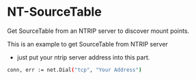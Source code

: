 # NT-SourceTable
Get SourceTable from an NTRIP server to discover mount points.

This is an example to get SourceTable from NTRIP server

  - just put your ntrip server address into this part. 

  ```sh
  conn, err := net.Dial("tcp", "Your Address")
  ```
